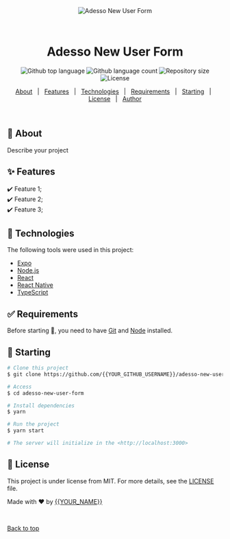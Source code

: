<div align="center" id="top"> 
  <img src="./.github/app.gif" alt="Adesso New User Form" />

  &#xa0;

  <!-- <a href="https://adessonewuserform.netlify.app">Demo</a> -->
</div>

<h1 align="center">Adesso New User Form</h1>

<p align="center">
  <img alt="Github top language" src="https://img.shields.io/github/languages/top/{{YOUR_GITHUB_USERNAME}}/adesso-new-user-form?color=56BEB8">

  <img alt="Github language count" src="https://img.shields.io/github/languages/count/{{YOUR_GITHUB_USERNAME}}/adesso-new-user-form?color=56BEB8">

  <img alt="Repository size" src="https://img.shields.io/github/repo-size/{{YOUR_GITHUB_USERNAME}}/adesso-new-user-form?color=56BEB8">

  <img alt="License" src="https://img.shields.io/github/license/{{YOUR_GITHUB_USERNAME}}/adesso-new-user-form?color=56BEB8">

  <!-- <img alt="Github issues" src="https://img.shields.io/github/issues/{{YOUR_GITHUB_USERNAME}}/adesso-new-user-form?color=56BEB8" /> -->

  <!-- <img alt="Github forks" src="https://img.shields.io/github/forks/{{YOUR_GITHUB_USERNAME}}/adesso-new-user-form?color=56BEB8" /> -->

  <!-- <img alt="Github stars" src="https://img.shields.io/github/stars/{{YOUR_GITHUB_USERNAME}}/adesso-new-user-form?color=56BEB8" /> -->
</p>

<!-- Status -->

<!-- <h4 align="center"> 
	🚧  Adesso New User Form 🚀 Under construction...  🚧
</h4> 

<hr> -->

<p align="center">
  <a href="#dart-about">About</a> &#xa0; | &#xa0; 
  <a href="#sparkles-features">Features</a> &#xa0; | &#xa0;
  <a href="#rocket-technologies">Technologies</a> &#xa0; | &#xa0;
  <a href="#white_check_mark-requirements">Requirements</a> &#xa0; | &#xa0;
  <a href="#checkered_flag-starting">Starting</a> &#xa0; | &#xa0;
  <a href="#memo-license">License</a> &#xa0; | &#xa0;
  <a href="https://github.com/{{YOUR_GITHUB_USERNAME}}" target="_blank">Author</a>
</p>

<br>

## :dart: About ##

Describe your project

## :sparkles: Features ##

:heavy_check_mark: Feature 1;\
:heavy_check_mark: Feature 2;\
:heavy_check_mark: Feature 3;

## :rocket: Technologies ##

The following tools were used in this project:

- [Expo](https://expo.io/)
- [Node.js](https://nodejs.org/en/)
- [React](https://pt-br.reactjs.org/)
- [React Native](https://reactnative.dev/)
- [TypeScript](https://www.typescriptlang.org/)

## :white_check_mark: Requirements ##

Before starting :checkered_flag:, you need to have [Git](https://git-scm.com) and [Node](https://nodejs.org/en/) installed.

## :checkered_flag: Starting ##

```bash
# Clone this project
$ git clone https://github.com/{{YOUR_GITHUB_USERNAME}}/adesso-new-user-form

# Access
$ cd adesso-new-user-form

# Install dependencies
$ yarn

# Run the project
$ yarn start

# The server will initialize in the <http://localhost:3000>
```

## :memo: License ##

This project is under license from MIT. For more details, see the [LICENSE](LICENSE.md) file.


Made with :heart: by <a href="https://github.com/{{YOUR_GITHUB_USERNAME}}" target="_blank">{{YOUR_NAME}}</a>

&#xa0;

<a href="#top">Back to top</a>
